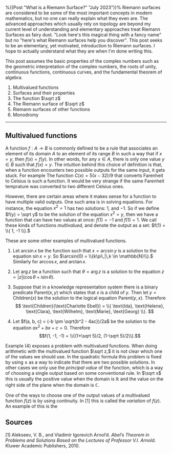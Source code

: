 %{(Post "What is a Riemann Surface?" "July 2023")}%
Riemann surfaces are considered to be some of the most important
concepts in modern mathematics, but no one can really explain what
they even are. The advanced approaches which usually rely on topology 
are beyond my current level of understanding and elementary approaches
treat Riemann Surfaces as fairy dust. "Look here's this magical thing 
with a fancy name" but no "here's what Riemann surfaces help you 
discover". This post seeks to be an elementary, yet motivated, 
introduction to Riemann surfaces.  I hope to actually understand what 
they are when I'm done writing this.

This post assumes the basic properties of the complex numbers such
as the geometric interpretation of the complex numbers, the roots of
unity, continuous functions, continuous curves, and the fundamental 
theorem of algebra.

1. Multivalued functions
2. Surfaces and their properties
3. The function $\sqrt z$
4. The Riemann surface of $\sqrt z$
5. Riemann surfaces of other functions
6. Monodromy
____

## Multivalued functions

A function $f:A\to B$ is commonly defined to be a rule that associates 
an element of its domain $A$ to an element of its range $B$ in such a 
way that if $x = y,$ then $f(x) = f(y).$ In other words, for any 
$x \in A,$ there is only one value $y \in B$ such that $f(x) = y.$ The
intuition behind this choice of definition is that, when a function 
encounters two possible outputs for the same input, it gets stuck. For
example The function $C(x) = 5(x - 32)/9$ that converts Farenheit to 
Celsius is such a function. It would be very strange if the same 
Farenheit temprature was converted to two different Celsius ones.

However, there are certain areas where it makes sense for a function to 
have multiple valid outputs. One such area is in solving equations. For
instance, the equation $x^2 = 1$ has two solutions: $1,$ and $-1.$ So
if we define $f(y) = \sqrt y$ to be the solution of the equation 
$x^2 = y,$ then we have a function that can have two values at once:
$f(1) = -1$ and $f(1) = 1.$ We call these kinds of functions *multivalued,*
and denote the output as a set: $f(1) = \\{ 1, -1 \\}.$

These are some other examples of multivalued functions.

1. Let $\arcsin x$ be the function such that $x = \arcsin y$ is a 
solution to the equation $\sin x = y.$ So 
$\arcsin(0) = \\{k\pi\,|\,k \in \mathbb{N}\\}.$ Similarly for $\arccos x,$
and $\arctan x.$

2. Let $\arg z$ be a function such that $\theta = \arg z$ is a solution
to the equation $z = |z|(\cos\theta + i\sin\theta).$

3. Suppose that in a knowledge representation system there is a binary
predicate $\text{Parent}(x,y)$ which states that $x$ is a child of $y.$
Then let $y = \text{Children}(x)$ be the solution to the logical equation 
$\text{Parent}(y,x).$ Therefore
$$
\text{Children}(\text{Charlotte Ebell}) = 
\\{ \text{Ida}, \text{Helene}, \text{Clara}, \text{Wilhelm}, \text{Marie}, \text{Georg} \\}.
$$

4. Let $f(a, b, c) = (-b \pm \sqrt{b^2 - 4ac})/2a$ be the solution to the
equation $ax^2 + bx + c = 0.$ Therefore
$$f(1, -1, -1) = \\{(1+\sqrt 5)/2, (1-\sqrt 5)/2\\}.$$

Example (4) exposes a problem with multivalued functions. When doing
arithmetic with the multivalued function $\sqrt z,$ it is not clear
which one of the values we should use. In the quadratic formula this 
problem is fixed by using $\pm$ as a way to indicate that there are
two possible solutions. In other cases we only use the *principal value*
of the function, which is a way of choosing a single output based on
some conventional rule. In $\sqrt x$ this is usually the positive value
when the domain is $\mathbb{R}$ and the value on the right side of the
plane when the domain is $\mathbb{C}.$

One of the ways to choose one of the output values of a multivalued function
$f(z)$ is by using continuity. In [1] this is called the *variation* of $f(z).$
An example of this is the 

## Sources

[1] Alekseev, V. B., and Vladimir Igorevich Arnol’d. *Abel’s Theorem in Problems and Solutions Based on the Lectures of Professor V.I. Arnold*. Kluwer Academic Publishers, 2010. 
